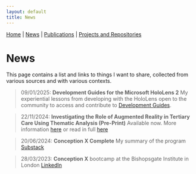 ```yaml
---
layout: default
title: News
---
```


[Home](./) | [News](./news) | [Publications](./publications) |  [Projects and Repositories](./projects.md)

# News

This page contains a list and links to things I want to share, collected from various sources and with various contexts.

> 09/01/2025: **Development Guides for the Microsoft HoloLens 2** My experiential lessons from developing with the HoloLens open to the community to access and contribute to [Development Guides](https://jacobhobbs1.github.io/HoloLens2Development.github.io/). 

> 22/11/2024: **Investigating the Role of Augmented Reality in Tertiary Care Using Thematic Analysis (Pre-Print)** Available now. More information [here](./publications.md) or read in full [here](https://preprints.jmir.org/preprint/68810)

> 20/06/2024: **Conception X Complete** My summary of the program [Substack](https://open.substack.com/pub/jacobhobbs1/p/conception-x-turning-todays-phd-research?r=22obpx&utm_campaign=post&utm_medium=web)

> 28/03/2023: **Conception X** bootcamp at the Bishopsgate Institute in London [LinkedIn](https://www.linkedin.com/feed/update/urn:li:activity:7051867676494696448/)